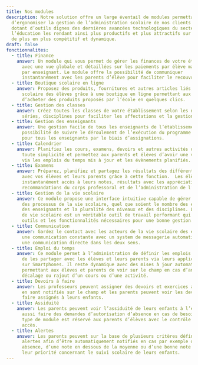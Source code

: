 ```yaml
---
title: Nos modules
description: Notre solution offre un large éventail de modules permettant
  d’ergonomiser la gestion de l’administration scolaire de nos clients et en les
  dotant d’outils dignes des dernières avancées technologiques du secteur de
  l’éducation les rendant ainsi plus productifs et plus attractifs sur un marché
  de plus en plus compétitif et dynamique.
draft: false
fonctionnalites:
  - title: Finance
    answer: Un module qui vous permet de gérer les finances de votre établissement
      avec une vue globale et détaillées sur les paiements par élève mais aussi
      par enseignant. Le module offre la possibilité de communiquer
      instantanément avec les parents d’élève pour faciliter le recouvrement.
  - title: Boutique scolaire en ligne
    answer: Proposez des produits, fournitures et autres articles liés à la vie
      scolaire des élèves grâce à une boutique en ligne permettant aux parents
      d’acheter des produits proposés par l’école en quelques clics.
  - title: Gestion des classes
    answer: Créez toutes les classes de votre établissement selon les niveaux,
      séries, disciplines pour faciliter les affectations et la gestion.
  - title: Gestion des enseignants
    answer: Une gestion facile de tous les enseignants de l’établissements avec la
      possibilité de suivre le déroulement de l’exécution du programme scolaire
      pour tous les enseignants par le biais d’assignations.
  - title: Calendrier
    answer: Planifiez les cours, examens, devoirs et autres activités de l’écoles en
      toute simplicité et permettez aux parents et élèves d’avoir une visibilité
      via les emplois du temps mis à jour et les évènements planifiés.
  - title: Examens
    answer: Préparez, planifiez et partagez les résultats des différents examens
      avec vos élèves et leurs parents grâce à cette fonction.  Les élèves ont
      instantanément accès à leurs notes, résultats avec les appréciations et
      recommandations du corps professoral et de l’administration de l’école.
  - title: Gestion de la vie scolaire
    answer: Ce module propose une interface intuitive capable de gérer l’ensemble
      des processus de la vie scolaire, quel que soient le nombre des élèves,
      des enseignants et la pluralité des niveaux et des disciplines. Le module
      de vie scolaire est un véritable outil de travail performant qui offre les
      outils et les fonctionnalités nécessaires pour une bonne gestion.
  - title: Communication
    answer: Gardez le contact avec les acteurs de la vie scolaire des élèves grâce a
      une communication constante avec un system de messagerie automatique et
      une communication directe dans les deux sens.
  - title: Emploi du temps
    answer: Ce module permet à l’administration de définir les emplois du temps et
      de les partager avec les élèves et leurs parents via leurs applications
      sur Smartphones. Il reste dynamique avec des mises à jour automatiques
      permettant aux élèves et parents de voir sur le champ en cas d’annulation,
      décalage ou rajout d’un cours ou d’une activité.
  - title: Devoirs à faire
    answer: Les professeurs peuvent assigner des devoirs et exercices aux élèves qui
      en sont notifiés sur le champ et les parents peuvent voir les devoirs à
      faire assignés à leurs enfants.
  - title: Assiduité
    answer: Les parents peuvent voir l’assiduité de leurs enfants à l’école mais
      aussi faire des demandes d’autorisation d’absence en cas de besoin. Ce
      type de module est réservé aux parents d’élèves avec le contrôle des
      accès.
  - title: Alertes
    answer: Les parents peuvent sur la base de plusieurs critères définir des
      alertes afin d’être automatiquement notifiés en cas par exemple d’une
      absence, d’une note en dessous de la moyenne ou d’une bonne note selon
      leur priorité concernant le suivi scolaire de leurs enfants.
---
```

